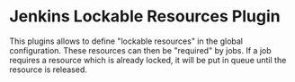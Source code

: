# Jenkins Lockable Resources Plugin

This plugins allows to define "lockable resources" in the global configuration.
These resources can then be "required" by jobs. If a job requires a resource
which is already locked, it will be put in queue until the resource is released.
